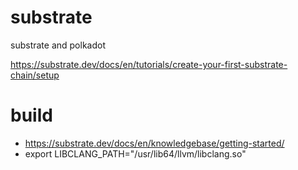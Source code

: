 # substrate
substrate and polkadot 

https://substrate.dev/docs/en/tutorials/create-your-first-substrate-chain/setup

# build
* https://substrate.dev/docs/en/knowledgebase/getting-started/
* export LIBCLANG_PATH="/usr/lib64/llvm/libclang.so"
